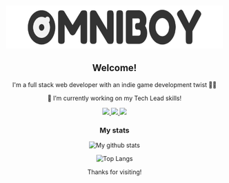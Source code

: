   <p align="center">
    <img height="100" src="https://raw.githubusercontent.com/omniboyOK/omniboyOk/master/assets/bannerlogo.png">
  </p>
  <h2 align="center">Welcome!</h2>
  <p align="center">I'm a full stack web developer with an indie game development twist 👨‍💻</p>
<span align="center">


🔭 I’m currently working on my Tech Lead skills!

<p align="center">
    <a href="https://www.linkedin.com/in/pablo-barrea/" target="_blank">
      <img src="https://img.shields.io/badge/LinkedIn-blue?style=flat&logo=linkedin&labelColor=blue" />
    </a>
    <a href="https://omniboyok.itch.io" target="_blank">
      <img src="https://img.shields.io/badge/Store-green?style=flat&logo=Itch.io&labelColor=green&logoColor=white" />
    </a>
    <a href="https://omniboyok.github.io" target="_blank">
      <img src="https://img.shields.io/badge/My Web-black?style=flat&logo=&labelColor=green&logoColor=white" />
    </a>
  </p>

  <h3 align="center">My stats</h3>

  ![My github stats](https://github-readme-stats-mu-five.vercel.app/api?username=omniboyOK&show_icons=true)

  ![Top Langs](https://github-readme-stats-mu-five.vercel.app/api/top-langs/?username=omniboyOK&hide=CSS,GLSL,Python)

</span>
  
<p align="center">Thanks for visiting!</p>
